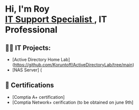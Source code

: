 <h1>Hi, I'm Roy <br/><a href="https://github.com/Koruntoff">IT Support Specialist </a>, <a [href="linkedin.com/in/roy-parks-koruntoff-b3a89730b">IT Professional</a>

<h2>👨‍💻 IT Projects:</h2>

- [Active Directory Home Lab] (https://github.com/Koruntoff/ActiveDirectoryLab/tree/main)
- [NAS Server] (

<h2>📄 Certifications</h2>

- [Comptia A+ certification]
- [Comptia Network+ cerification (to be obtained on june 9th]


